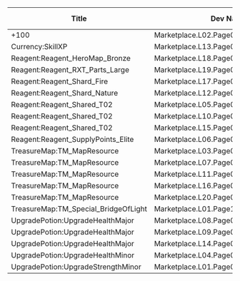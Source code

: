 | Title | Dev Name | Quantity | Currency | Currency Sub Type | Price |
| ----- | -------- | -------- | -------- | ----------------- | ----- |
| +100  | Marketplace.L02.Page01.XP.01 | 100000 | GameItem | Currency:Gold | 200 |
| Currency:SkillXP | Marketplace.L13.Page01.MapsMisc.03 | 2 | GameItem | Currency:Gold | 10000 |
| Reagent:Reagent_HeroMap_Bronze | Marketplace.L18.Page01.Hero.01 | 1 | GameItem | Currency:Gold | 300000 |
| Reagent:Reagent_RXT_Parts_Large | Marketplace.L19.Page01.Misc.05 | 1 | GameItem | Currency:Gold | 10000000 |
| Reagent:Reagent_Shard_Fire | Marketplace.L17.Page01.Shard.02 | 1 | MtxCurrency |  | 200 |
| Reagent:Reagent_Shard_Nature | Marketplace.L12.Page01.Reagent.09 | 2 | MtxCurrency |  | 200 |
| Reagent:Reagent_Shared_T02 | Marketplace.L05.Page01.PowerSource.01 | 10 | GameItem | Currency:Gold | 2500 |
| Reagent:Reagent_Shared_T02 | Marketplace.L10.Page01.PowerSource.04 | 15 | GameItem | Currency:Gold | 2500 |
| Reagent:Reagent_Shared_T02 | Marketplace.L15.Page01.PowerSource.07 | 20 | GameItem | Currency:Gold | 2500 |
| Reagent:Reagent_SupplyPoints_Elite | Marketplace.L06.Page01.Token.07 | 2 | GameItem | Currency:Gold | 100000 |
| TreasureMap:TM_MapResource | Marketplace.L03.Page01.MapFragments.01 | 3 | GameItem | Currency:Gold | 20000 |
| TreasureMap:TM_MapResource | Marketplace.L07.Page01.MapFragments.05 | 7 | MtxCurrency |  | 10 |
| TreasureMap:TM_MapResource | Marketplace.L11.Page01.TreasureMap.01 | 7 | GameItem | Currency:Gold | 20000 |
| TreasureMap:TM_MapResource | Marketplace.L16.Page01.TreasureMap.04 | 10 | GameItem | Currency:Gold | 20000 |
| TreasureMap:TM_MapResource | Marketplace.L20.Page01.Free.57 | 3 | GameItem | Currency:Gold | 0 |
| TreasureMap:TM_Special_BridgeOfLight | Marketplace.L01.Page1.VIP5.FreeBonus.06 | 1 | GameItem | Currency:Gold | 0 |
| UpgradePotion:UpgradeHealthMajor | Marketplace.L08.Page01.Free.22 | 3 | GameItem | Currency:Gold | 0 |
| UpgradePotion:UpgradeHealthMajor | Marketplace.L09.Page01.MajorElixir.02 | 8 | GameItem | Currency:Gold | 50000 |
| UpgradePotion:UpgradeHealthMajor | Marketplace.L14.Page01.ElixirAll.01 | 3 | GameItem | Currency:Gold | 50000 |
| UpgradePotion:UpgradeHealthMinor | Marketplace.L04.Page01.MinorElixir.01 | 4 | GameItem | Currency:Gold | 4000 |
| UpgradePotion:UpgradeStrengthMinor | Marketplace.L01.Page01.Free.04 | 10 | GameItem | Currency:Gold | 0 |
